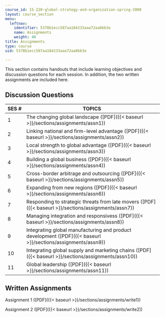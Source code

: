 ```yaml
---
course_id: 15-220-global-strategy-and-organization-spring-2008
layout: course_section
menu:
  leftnav:
    identifier: 5378b1ecc587aa184233aaa72aa8bb3e
    name: Assignments
    weight: 40
title: Assignments
type: course
uid: 5378b1ecc587aa184233aaa72aa8bb3e

---
```


This section contains handouts that include learning objectives and discussion questions for each session. In addition, the two written assignments are included here.

Discussion Questions
--------------------

| SES # | TOPICS |
| --- | --- |
| 1 | The changing global landscape ([PDF]({{< baseurl >}}/sections/assignments/assn1)) |
| 2 | Linking national and firm-level advantage ([PDF]({{< baseurl >}}/sections/assignments/assn2)) |
| 3 | Local strength to global advantage ([PDF]({{< baseurl >}}/sections/assignments/assn3)) |
| 4 | Building a global business ([PDF]({{< baseurl >}}/sections/assignments/assn4)) |
| 5 | Cross-border arbitrage and outsourcing ([PDF]({{< baseurl >}}/sections/assignments/assn5)) |
| 6 | Expanding from new regions ([PDF]({{< baseurl >}}/sections/assignments/assn6)) |
| 7 | Responding to strategic threats from late movers ([PDF]({{< baseurl >}}/sections/assignments/assn7)) |
| 8 | Managing integration and responsivess ([PDF]({{< baseurl >}}/sections/assignments/assn8)) |
| 9 | Integrating global manufacturing and product development ([PDF]({{< baseurl >}}/sections/assignments/assn9)) |
| 10 | Integrating global supply and marketing chains ([PDF]({{< baseurl >}}/sections/assignments/assn10)) |
| 11 | Global leadership ([PDF]({{< baseurl >}}/sections/assignments/assn11)) 

Written Assignments
-------------------

Assignment 1 ([PDF]({{< baseurl >}}/sections/assignments/write1))

Assignment 2 ([PDF]({{< baseurl >}}/sections/assignments/write2))